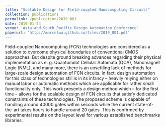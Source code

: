 ```yaml
---
title: "Scalable Design for Field-coupled Nanocomputing Circuits"
collection: publications
permalink: /publication/2019_001
date: 2019-01-24
venue: 'Asia and South Pacific Design Automation Conference'
paperurl: 'http://marcelwa.github.io/files/2019_001.pdf'
---
```


Field-coupled Nanocomputing (FCN) technologies are considered as a solution to overcome physical boundaries of conventional CMOS approaches. But despite ground breaking advances regarding their physical implementation as e. g. Quantumdot Cellular Automata (QCA), Nanomagnet Logic (NML), and many more, there is an unsettling lack of methods for large-scale design automation of FCN circuits. In fact, design automation for this class of technologies still is in its infancy – heavily relying either on manual labor or automatic methods which are applicable for rather small functionality only. This work presents a design method which – for the first time – allows for the scalable design of FCN circuits that satisfy dedicated constraints of these technologies. The proposed scheme is capable of handling around 40000 gates within seconds while the current state-of-the-art takes hours to handle around 20 gates. This is confirmed by experimental results on the layout level for various established benchmarks libraries.
